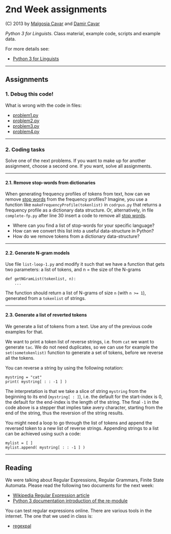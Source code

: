 # 2nd Week assignments

(C) 2013 by [Malgosia Cavar] and [Damir Cavar]

*Python 3 for Linguists*. Class material, example code, scripts and example data.

For more details see:

* [Python 3 for Linguists]


---

## Assignments

### 1. Debug this code!

What is wrong with the code in files:

* [problem1.py](problem1.py)
* [problem2.py](problem2.py)
* [problem3.py](problem3.py)
* [problem4.py](problem4.py)


---

### 2. Coding tasks

Solve one of the next problems. If you want to make up for another assignment, choose a second one. If you want, solve all assignments.


---

#### 2.1. Remove stop-words from dictionaries

When generating frequency profiles of tokens from text, how can we remove [stop words](https://en.wikipedia.org/wiki/Stop_words) from the frequency profiles? Imagine, you use a function like ``makeFrequencyProfile(tokenlist)`` in ``codrpus.py`` that returns a frequency profile as a dictionary data structure. Or, alternatively, in file ``complete-fp.py`` after line 30 insert a code to remove all [stop words](https://en.wikipedia.org/wiki/Stop_words).

* Where can you find a list of stop-words for your specific language?
* How can we convert this list into a useful data-structure in Python?
* How do we remove tokens from a dictionary data-structure?


---

#### 2.2. Generate N-gram models

Use file ``list-loop-1.py`` and modify it such that we have a function that gets two parameters: a list of tokens, and n = the size of the N-grams

	def getNGramList(tokenlist, n):
		...

The function should return a list of N-grams of size ``n`` (with ``n >= 1``), generated from a ``tokenlist`` of strings.


---

#### 2.3. Generate a list of reverted tokens

We generate a list of tokens from a text. Use any of the previous code examples for that.

We want to print a token list of reverse strings, i.e. from ``cat`` we want to generate ``tac``. We do not need duplicates, so we can use for example the ``set(sometokenlist)`` function to generate a set of tokens, before we reverse all the tokens.

You can reverse a string by using the following notation:

	mystring = "cat"
	print( mystring[ : : -1 ] )

The interpretation is that we take a slice of string ``mystring`` from the beginning to its end (``mystring[ : ]``), i.e. the default for the start-index is 0, the default for the end-index is the length of the string. The final ``-1`` in the code above is a stepper that implies take avery character, starting from the end of the string, thus the reversion of the string results.

You might need a loop to go through the list of tokens and append the reversed token to a new list of reverse strings. Appending strings to a list can be achieved using such a code:

	mylist = [ ]
	mylist.append( mystring[ : : -1 ] )



---

## Reading

We were talking about Regular Expressions, Regular Grammars, Finite State Automata. Please read the following two documents for the next week:

* [Wikipedia Regular Expression article](http://en.wikipedia.org/wiki/Regular_expression)
* [Python 3 documentation introduction of the re-module](http://docs.python.org/3/library/re.html#module-re)

You can test regular expressions online. There are various tools in the internet. The one that we used in class is:

* [regexpal](http://regexpal.com/)




[Damir Cavar]: http://cavar.me/damir/ "Damir Cavar"
[LSA Summer Institute 2013]: http://lsa2013.lsa.umich.edu/ "LSA Summer Institute 2013"
[Malgosia Cavar]: http://cavar.me/malgosia/ "Malgosia Cavar"
[Python.org]: http://www.python.org/ "Python.org"
[Python]: http://www.python.org/ "Python"
[University of Michigan]: http://www.umich.edu/ "University of Michigan"
[Python 3 for Linguists]: http://dl.dropbox.com/u/11318112/Python34Ling/index.html "Python 3 for Linguists"
[-> Main course page]: http://dl.dropbox.com/u/11318112/Python34Ling/index.html "Main course page"
[LSA 2013 Registration Information]: http://lsa2013.lsa.umich.edu/about/registration-information/ "LSA 2013 Registration Information"

